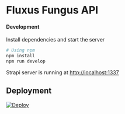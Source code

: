 # Fluxus Fungus API

#### Development
Install dependencies and start the server

```bash
# Using npm
npm install
npm run develop
```

Strapi server is running at [http://localhost:1337](http://localhost:1337)

## Deployment
[![Deploy](https://www.herokucdn.com/deploy/button.svg)](https://heroku.com/deploy?template=https://github.com/gutobenn/fluxusfungus-api)
